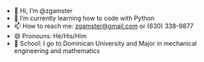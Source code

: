 - 👋 Hi, I’m @zgamster
- 🌱 I’m currently learning how to code with Python
- 📫 How to reach me: zgamster@gmail.com or (630) 338-9877
- 😄 Pronouns: He/His/Him
- 🏫 School: I go to Dominican University and Major in mechanical engineering and mathematics


<!---
zgamster/zgamster is a ✨ special ✨ repository because its `README.md` (this file) appears on your GitHub profile.
You can click the Preview link to take a look at your changes.
--->

